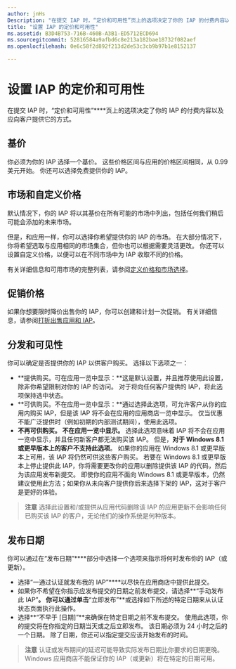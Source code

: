 ```yaml
---
author: jnHs
Description: "在提交 IAP 时，“定价和可用性”页上的选项决定了你的 IAP 的付费内容以及应向客户提供它的方式。"
title: "设置 IAP 的定价和可用性"
ms.assetid: B3D4B753-716B-460B-A3B1-ED5712ECD694
ms.sourcegitcommit: 52816584a9afbd6c8e213a182bae18732f082aef
ms.openlocfilehash: 0e6c58f2d892f213d2de53c3cb9b97b1e8152137

---
```


# 设置 IAP 的定价和可用性


在提交 IAP 时，“定价和可用性”****页上的选项决定了你的 IAP 的付费内容以及应向客户提供它的方式。

## 基价


你必须为你的 IAP 选择一个基价。 这些价格区间与应用的价格区间相同，从 0.99 美元开始。 你还可以选择免费提供你的 IAP。

## 市场和自定义价格


默认情况下，你的 IAP 将以其基价在所有可能的市场中列出，包括任何我们稍后可能会添加的未来市场。

但是，和应用一样，你可以选择你希望提供你的 IAP 的市场。 在大部分情况下，你将希望选取与应用相同的市场集合，但你也可以根据需要灵活更改。 你还可以设置自定义价格，以便可以在不同市场中为 IAP 收取不同的价格。

有关详细信息和可用市场的完整列表，请参阅[定义价格和市场选择](define-pricing-and-market-selection.md)。

## 促销价格


如果你想要限时降价出售你的 IAP，你可以创建和计划一次促销。 有关详细信息，请参阅[打折出售应用和 IAP](put-apps-and-iaps-on-sale.md)。

## 分发和可见性


你可以确定是否提供你的 IAP 以供客户购买。 选择以下选项之一：

-   **提供购买。可在应用一览中显示：**这是默认设置，并且推荐使用此设置，除非你希望限制对你的 IAP 的访问。 对于将向任何客户提供的 IAP，将此选项保持选中状态。
-   **可供购买。不在应用一览中显示：**通过选择此选项，可允许客户从你的应用内购买 IAP，但是该 IAP 将不会在应用的应用商店一览中显示。 仅当优惠不能广泛提供时（例如初期的内部测试期间），使用此选项。
-   **不再可供购买。 不在应用一览中显示。** 选择此选项意味着 IAP 将不会在应用一览中显示，并且任何新客户都无法购买该 IAP。 但是，**对于 Windows 8.1 或更早版本上的客户不支持此选项**。 如果你的应用在 Windows 8.1 或更早版本上可用，该 IAP 将仍然可供这些客户购买。 若要在 Windows 8.1 或更早版本上停止提供此 IAP，你将需要更改你的应用以删除提供该 IAP 的代码，然后为该应用发布新提交。 即使你的应用不面向 Windows 8.1 或更早版本，仍然建议使用此方法；如果你从未向客户提供你后来选择下架的 IAP，这对于客户是更好的体验。
    
 > **注意** 选择此设置和/或提供从应用代码删除该 IAP 的应用更新不会影响任何已购买该 IAP 的客户，无论他们的操作系统是何种版本。


## 发布日期

你可以通过在“发布日期”****部分中选择一个选项来指示将何时发布你的 IAP（或更新）。

-   选择“一通过认证就发布我的 IAP”****以尽快在应用商店中提供此提交。
-   如果你不希望在你指示应发布提交的日期之前发布提交，请选择**“手动发布此 IAP”**。 你可以通过单击**“立即发布”**或选择如下所述的特定日期来从认证状态页面执行此操作。
-   选择**“不早于 \[日期\]”**来确保在特定日期之前不发布提交。 使用此选项，你的提交将在你指定的日期当天或之后立即发布。 该日期必须为 24 小时之后的一个日期。 除了日期，你还可以指定提交应该开始发布的时间。

 > **注意** 认证或发布期间的延迟可能导致实际发布日期比你要求的日期更晚。 Windows 应用商店不能保证你的 IAP（或更新）将在特定的日期可用。
 

 







<!--HONumber=Jun16_HO5-->


